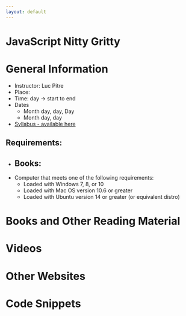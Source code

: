 ```yaml
---
layout: default
---
```

# JavaScript Nitty Gritty

# General Information
- Instructor: Luc Pitre
- Place:
- Time: day -> start to end
- Dates
    - Month day, day, Day
    - Month day, day
- [Syllabus - available here]()

## Requirements:
- Books:
    -
- Computer that meets one of the following requirements:
    - Loaded with Windows 7, 8, or 10
    - Loaded with Mac OS version 10.6 or greater
    - Loaded with Ubuntu version 14 or greater (or equivalent distro)

# Books and Other Reading Material


# Videos


# Other Websites


# Code Snippets
